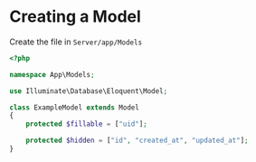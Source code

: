 # Creating a Model

Create the file in `Server/app/Models`

```php
<?php

namespace App\Models;

use Illuminate\Database\Eloquent\Model;

class ExampleModel extends Model
{
    protected $fillable = ["uid"];

    protected $hidden = ["id", "created_at", "updated_at"];
}
```